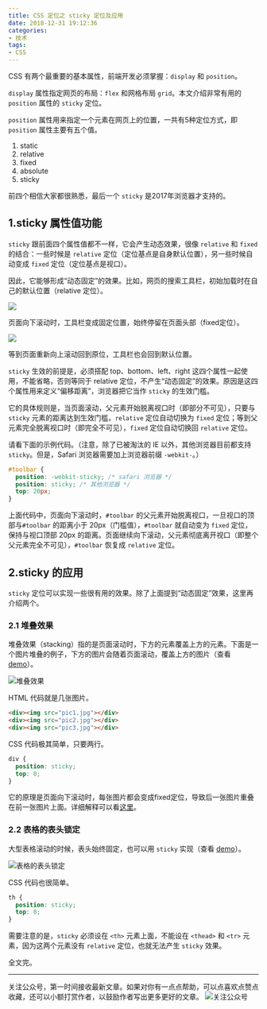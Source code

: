 ```yaml
---
title: CSS 定位之 sticky 定位及应用
date: 2018-12-31 19:12:36
categories:
- 技术
tags:
- CSS
---
```


CSS 有两个最重要的基本属性，前端开发必须掌握：`display` 和 `position`。
<!-- more -->

`display` 属性指定网页的布局：`flex` 和网格布局 `grid`。本文介绍非常有用的 `position` 属性的 `sticky` 定位。

`position` 属性用来指定一个元素在网页上的位置，一共有5种定位方式，即 `position` 属性主要有五个值。
1. static
2. relative
3. fixed
4. absolute
5. sticky

前四个相信大家都很熟悉，最后一个 `sticky` 是2017年浏览器才支持的。

## 1.sticky 属性值功能

`sticky` 跟前面四个属性值都不一样，它会产生动态效果，很像 `relative` 和 `fixed `的结合：一些时候是 `relative` 定位（定位基点是自身默认位置），另一些时候自动变成 `fixed` 定位（定位基点是视口）。

因此，它能够形成“动态固定”的效果。比如，网页的搜索工具栏，初始加载时在自己的默认位置（relative 定位）。

![](https://gitee.com/dunizb/cloudimg/raw/jsdelivr/css-sticky/1.png)

页面向下滚动时，工具栏变成固定位置，始终停留在页面头部（fixed定位）。

![](https://gitee.com/dunizb/cloudimg/raw/jsdelivr/css-sticky/2.png)

等到页面重新向上滚动回到原位，工具栏也会回到默认位置。

`sticky` 生效的前提是，必须搭配 top、bottom、left、right 这四个属性一起使用，不能省略，否则等同于 relative 定位，不产生“动态固定”的效果。原因是这四个属性用来定义“偏移距离”，浏览器把它当作 `sticky` 的生效门槛。

它的具体规则是，当页面滚动，父元素开始脱离视口时（即部分不可见），只要与 `sticky` 元素的距离达到生效门槛，`relative` 定位自动切换为 `fixed` 定位；等到父元素完全脱离视口时（即完全不可见），`fixed` 定位自动切换回 `relative` 定位。

请看下面的示例代码。（注意，除了已被淘汰的 IE 以外，其他浏览器目前都支持 `sticky`。但是，Safari 浏览器需要加上浏览器前缀 `-webkit-`。）
```css
#toolbar { 
  position: -webkit-sticky; /* safari 浏览器 */ 
  position: sticky; /* 其他浏览器 */ 
  top: 20px;
}
```
上面代码中，页面向下滚动时，`#toolbar` 的父元素开始脱离视口，一旦视口的顶部与`#toolbar` 的距离小于 20px（门槛值），`#toolbar` 就自动变为 `fixed` 定位，保持与视口顶部 20px 的距离。页面继续向下滚动，父元素彻底离开视口（即整个父元素完全不可见），`#toolbar` 恢复成 `relative` 定位。

## 2.sticky 的应用

`sticky` 定位可以实现一些很有用的效果。除了上面提到“动态固定”效果，这里再介绍两个。

### 2.1 堆叠效果

堆叠效果（stacking）指的是页面滚动时，下方的元素覆盖上方的元素。下面是一个图片堆叠的例子，下方的图片会随着页面滚动，覆盖上方的图片（查看 [demo](https://jsbin.com/fegiqoquki/edit?html,css,output)）。

![堆叠效果](https://gitee.com/dunizb/cloudimg/raw/jsdelivr/css-sticky/1.gif)

HTML 代码就是几张图片。
```html
<div><img src="pic1.jpg"></div>
<div><img src="pic2.jpg"></div>
<div><img src="pic3.jpg"></div>
```

CSS 代码极其简单，只要两行。
```css
div {
  position: sticky;
  top: 0;
}
```
它的原理是页面向下滚动时，每张图片都会变成fixed定位，导致后一张图片重叠在前一张图片上面。详细解释可以看[这里](https://dev.to/vinceumo/slide-stacking-effect-using-position-sticky-91f)。

### 2.2 表格的表头锁定

大型表格滚动的时候，表头始终固定，也可以用 `sticky` 实现（查看 [demo](https://jsbin.com/decemanohe/edit?html,css,output)）。

![表格的表头锁定](https://gitee.com/dunizb/cloudimg/raw/jsdelivr/css-sticky/2.gif)

CSS 代码也很简单。
```css
th {
  position: sticky;
  top: 0; 
}
```
需要注意的是，`sticky` 必须设在 `<th>` 元素上面，不能设在 `<thead>` 和 `<tr>` 元素，因为这两个元素没有 `relative` 定位，也就无法产生 `sticky` 效果。

全文完。

*************
关注公众号，第一时间接收最新文章。如果对你有一点点帮助，可以点喜欢点赞点收藏，还可以小额打赏作者，以鼓励作者写出更多更好的文章。
![关注公众号](https://gitee.com/dunizb/cloudimg/raw/jsdelivr/关注名片-大礼包_横版二维码_2020-01-01-0.jpg)